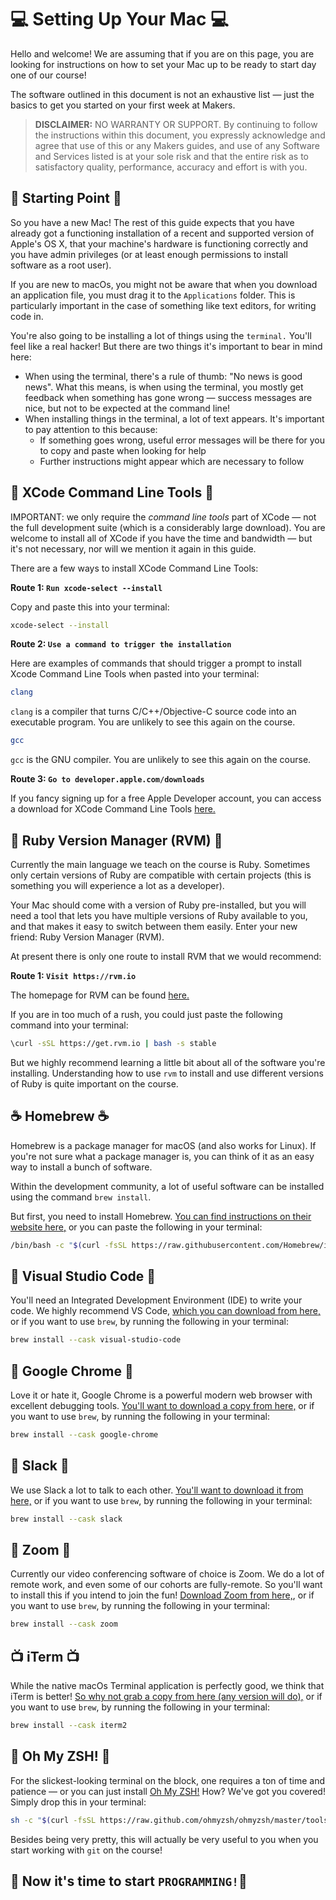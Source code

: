 # 💻 Setting Up Your Mac 💻

Hello and welcome! We are assuming that if you are on this page, you are looking for instructions on how to set your Mac up to be ready to start day one of our course!

The software outlined in this document is not an exhaustive list — just the basics to get you started on your first week at Makers.

> **DISCLAIMER:** NO WARRANTY OR SUPPORT. By continuing to follow the instructions within this document, you expressly acknowledge and agree that use of this or any Makers guides, and use of any Software and Services listed is at your sole risk and that the entire risk as to satisfactory quality, performance, accuracy and effort is with you.

## 🚦 Starting Point 🚦

So you have a new Mac! The rest of this guide expects that you have already got a functioning installation of a recent and supported version of Apple's OS X, that your machine's hardware is functioning correctly and you have admin privileges (or at least enough permissions to install software as a root user).

If you are new to macOs, you might not be aware that when you download an application file, you must drag it to the `Applications` folder. This is particularly important in the case of something like text editors, for writing code in.

You're also going to be installing a lot of things using the `terminal.` You'll feel like a real hacker! But there are two things it's important to bear in mind here:

* When using the terminal, there's a rule of thumb: "No news is good news". What this means, is when using the terminal, you mostly get feedback when something has gone wrong — success messages are nice, but not to be expected at the command line!
* When installing things in the terminal, a lot of text appears. It's important to pay attention to this because:
  * If something goes wrong, useful error messages will be there for you to copy and paste when looking for help
  * Further instructions might appear which are necessary to follow

## 🧰 XCode Command Line Tools 🧰

IMPORTANT: we only require the _command line tools_ part of XCode — not the full development suite (which is a considerably large download). You are welcome to install all of XCode if you have the time and bandwidth — but it's not necessary, nor will we mention it again in this guide.

There are a few ways to install XCode Command Line Tools:

**Route 1: `Run xcode-select --install`**

Copy and paste this into your terminal:

```bash
xcode-select --install
```

**Route 2: `Use a command to trigger the installation`**

Here are examples of commands that should trigger a prompt to install Xcode Command Line Tools when pasted into your terminal:

```bash
clang
```
`clang` is a compiler that turns C/C++/Objective-C source code into an executable program. You are unlikely to see this again on the course.

```bash
gcc
```
`gcc` is the GNU compiler. You are unlikely to see this again on the course.

**Route 3: `Go to developer.apple.com/downloads`**

If you fancy signing up for a free Apple Developer account, you can access a download for XCode Command Line Tools [here.](https://developer.apple.com/downloads/)

## 💎 Ruby Version Manager (RVM) 💎

Currently the main language we teach on the course is Ruby. Sometimes only certain versions of Ruby are compatible with certain projects (this is something you will experience a lot as a developer).

Your Mac should come with a version of Ruby pre-installed, but you will need a tool that lets you have multiple versions of Ruby available to you, and that makes it easy to switch between them easily. Enter your new friend: Ruby Version Manager (RVM).

At present there is only one route to install RVM that we would recommend:

**Route 1: `Visit https://rvm.io`**

The homepage for RVM can be found [here.](https://rvm.io/)

If you are in too much of a rush, you could just paste the following command into your terminal:

```bash
\curl -sSL https://get.rvm.io | bash -s stable
```
But we highly recommend learning a little bit about all of the software you're installing. Understanding how to use `rvm` to install and use different versions of Ruby is quite important on the course.

## ☕ Homebrew ☕

Homebrew is a package manager for macOS (and also works for Linux). If you're not sure what a package manager is, you can think of it as an easy way to install a bunch of software.

Within the development community, a lot of useful software can be installed using the command `brew install`.

But first, you need to install Homebrew. [You can find instructions on their website here,](https://brew.sh/) or you can paste the following in your terminal:

```bash
/bin/bash -c "$(curl -fsSL https://raw.githubusercontent.com/Homebrew/install/HEAD/install.sh)"
```

## 🎨 Visual Studio Code 🎨

You'll need an Integrated Development Environment (IDE) to write your code. We highly recommend VS Code, [which you can download from here,](https://code.visualstudio.com/download) or if you want to use `brew`, by running the following in your terminal:

```bash
brew install --cask visual-studio-code
```

## 🤖 Google Chrome 🤖

Love it or hate it, Google Chrome is a powerful modern web browser with excellent debugging tools. [You'll want to download a copy from here,](https://www.google.com/chrome/) or if you want to use `brew`, by running the following in your terminal:

```bash
brew install --cask google-chrome
```

## 💬 Slack 💬

We use Slack a lot to talk to each other. [You'll want to download it from here,](https://slack.com/intl/en-gb/downloads/mac) or if you want to use `brew`, by running the following in your terminal:

```bash
brew install --cask slack
```

## 🎥 Zoom 🎥

Currently our video conferencing software of choice is Zoom. We do a lot of remote work, and even some of our cohorts are fully-remote. So you'll want to install this if you intend to join the fun! [Download Zoom from here,](https://zoom.us/download), or if you want to use `brew`, by running the following in your terminal:

```bash
brew install --cask zoom
```

## 📺 iTerm 📺

While the native macOs Terminal application is perfectly good, we think that iTerm is better! [So why not grab a copy from here (any version will do),](https://iterm2.com/downloads.html) or if you want to use `brew`, by running the following in your terminal:

```bash
brew install --cask iterm2
```

## 🌈 Oh My ZSH! 🌈

For the slickest-looking terminal on the block, one requires a ton of time and patience — or you can just install [Oh My ZSH!](https://ohmyz.sh/) How? We've got you covered! Simply drop this in your terminal:

```bash
sh -c "$(curl -fsSL https://raw.github.com/ohmyzsh/ohmyzsh/master/tools/install.sh)"
```

Besides being very pretty, this will actually be very useful to you when you start working with `git` on the course!

## 👾️ Now it's time to start `PROGRAMMING!`👾️
